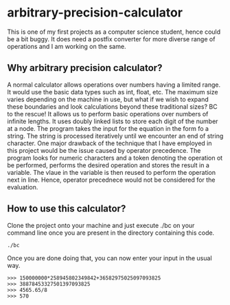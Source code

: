 # arbitrary-precision-calculator
This is one of my first projects as a computer science student, hence could be a
bit buggy. It does need a postfix converter for more diverse range of operations
and I am working on the same.
## Why arbitrary precision calculator?
A normal calculator allows operations over numbers having a limited range. It
would use the basic data types such as int, float, etc. The maximum size varies
depending on the machine in use, but what if we wish to expand these boundaries
and look calculations beyond these traditional sizes? 
BC to the rescue!
It allows us to perform basic operations over numbers of infinite lengths.
It uses doubly linked lists to store each digit of the number at a node. The
program takes the input for the equation in the form fo a string. The string is
processed iteratively until we encounter an end of string character. 
One major drawback of the technique that I have employed in this project would
be the issue caused by operator precedence. The program looks for numeric
characters and a token denoting the operation ot be performed, performs the
desired operation and stores the result in a variable. The vlaue in the variable
is then reused to perform the operation next in line. Hence, operator precednece
would not be considered for the evaluation.

## How to use this calculator?
Clone the project onto your machine and just execute ./bc on your command line
once you are present in the directory containing this code. 
```shell
./bc
```

Once you are done doing that, you can now enter your input in the usual way.
```
>>> 150000000*258945802349842+36582975025097093825
>>> 38878453327501397093825
>>> 4565.65/8
>>> 570
```


